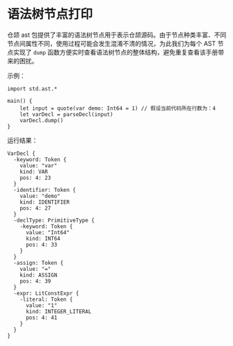 # 语法树节点打印

仓颉 ast 包提供了丰富的语法树节点用于表示仓颉源码。由于节点种类丰富、不同节点间属性不同，使用过程可能会发生混淆不清的情况，为此我们为每个 AST 节点实现了 `dump` 函数方便实时查看语法树节点的整体结构，避免重复查看该手册带来的困扰。

示例：

<!-- verify -->

```cangjie
import std.ast.*

main() {
    let input = quote(var demo: Int64 = 1) // 假设当前代码所在行数为：4
    let varDecl = parseDecl(input)
    varDecl.dump()
}
```

运行结果：

```text
VarDecl {
  -keyword: Token {
    value: "var"
    kind: VAR
    pos: 4: 23
  }
  -identifier: Token {
    value: "demo"
    kind: IDENTIFIER
    pos: 4: 27
  }
  -declType: PrimitiveType {
    -keyword: Token {
      value: "Int64"
      kind: INT64
      pos: 4: 33
    }
  }
  -assign: Token {
    value: "="
    kind: ASSIGN
    pos: 4: 39
  }
  -expr: LitConstExpr {
    -literal: Token {
      value: "1"
      kind: INTEGER_LITERAL
      pos: 4: 41
    }
  }
}
```
